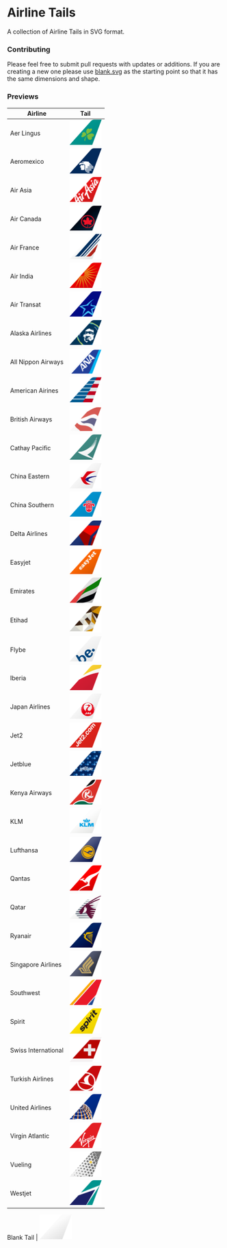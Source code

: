 # Airline Tails

A collection of Airline Tails in SVG format. 

### Contributing

Please feel free to submit pull requests with updates or additions. If you are creating a new one please use [blank.svg](/svg/blank.svg) as the starting point so that it has the same dimensions and shape.

### Previews

Airline | Tail
------------ | -------------
Aer Lingus | <img alt="Aer Lingus" src="/svg/aer-lingus.svg" width="75">
Aeromexico | <img alt="Aeromexico" src="/svg/aeromexico.svg" width="75">
Air Asia | <img alt="Air Asia" src="/svg/air-asia.svg" width="75">
Air Canada | <img alt="Air Canada" src="/svg/air-canada.svg" width="75">
Air France | <img alt="Air France" src="/svg/air-france.svg" width="75">
Air India | <img alt="Air India" src="/svg/air-india.svg" width="75">
Air Transat | <img alt="Air Transat" src="/svg/air-transat.svg" width="75">
Alaska Airlines | <img alt="Alaska Airlines" src="/svg/alaska-airlines.svg" width="75">
All Nippon Airways | <img alt="All Nippon Airways" src="/svg/all-nippon-airways.svg" width="75">
American Airines | <img alt="American Airines" src="/svg/american-airlines.svg" width="75">
British Airways | <img alt="British Airways" src="/svg/british-airways.svg" width="75">
Cathay Pacific | <img alt="Cathay Pacific" src="/svg/cathay-pacific.svg" width="75">
China Eastern | <img alt="China Eastern" src="/svg/china-eastern.svg" width="75">
China Southern | <img alt="China Southern" src="/svg/china-southern.svg" width="75">
Delta Airlines | <img alt="Delta Airlines" src="/svg/delta-airlines.svg" width="75">
Easyjet | <img alt="Easyjet" src="/svg/easyjet.svg" width="75">
Emirates | <img alt="Emirates" src="/svg/emirates.svg" width="75">
Etihad | <img alt="Etihad" src="/svg/etihad.svg" width="75">
Flybe | <img alt="Flybe" src="/svg/flybe.svg" width="75">
Iberia | <img alt="Iberia" src="/svg/iberia.svg" width="75">
Japan Airlines | <img alt="Japan Airlines" src="/svg/japan-airlines.svg" width="75">
Jet2 | <img alt="Jet2" src="/svg/jet2.svg" width="75">
Jetblue | <img alt="Jetblue" src="/svg/jetblue.svg" width="75">
Kenya Airways | <img alt="Kenya Airways" src="/svg/kenya-airways.svg" width="75">
KLM | <img alt="KLM" src="/svg/klm.svg" width="75">
Lufthansa | <img alt="Lufthansa" src="/svg/lufthansa.svg" width="75">
Qantas | <img alt="Qantas" src="/svg/qantas.svg" width="75">
Qatar | <img alt="Qatar" src="/svg/qatar.svg" width="75">
Ryanair | <img alt="Ryanair" src="/svg/ryanair.svg" width="75">
Singapore Airlines | <img alt="Singapore Airlines" src="/svg/singapore-airlines.svg" width="75">
Southwest | <img alt="Southwest" src="/svg/southwest.svg" width="75">
Spirit | <img alt="Spirit" src="/svg/spirit.svg" width="75">
Swiss International | <img alt="Swiss International" src="/svg/swiss-international.svg" width="75">
Turkish Airlines | <img alt="Turkish Airlines" src="/svg/turkish-airlines.svg" width="75">
United Airlines | <img alt="United Airlines" src="/svg/united-airlines.svg" width="75">
Virgin Atlantic | <img alt="Virgin Atlantic" src="/svg/virgin-atlantic.svg" width="75">
Vueling | <img alt="Vueling" src="/svg/vueling.svg" width="75">
Westjet | <img alt="Westjet" src="/svg/westjet.svg" width="75">

Blank Tail | <img alt="Blank Tail" src="/svg/blank.svg" width="75">

